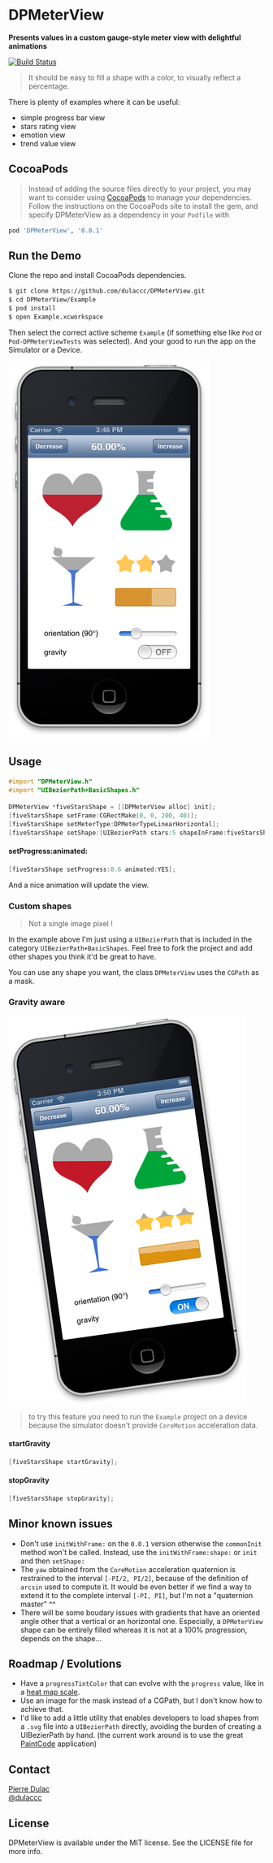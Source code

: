 # DPMeterView
**Presents values in a custom gauge-style meter view with delightful animations**

[![Build Status](https://travis-ci.org/dulaccc/DPMeterView.png?branch=master)](https://travis-ci.org/dulaccc/DPMeterView)

> It should be easy to fill a shape with a color, to visually reflect a percentage.

There is plenty of examples where it can be useful: 

* simple progress bar view
* stars rating view
* emotion view
* trend value view

## CocoaPods

> Instead of adding the source files directly to your project, you may want to consider using [CocoaPods](http://cocoapods.org/) to manage your dependencies. Follow the instructions on the CocoaPods site to install the gem, and specify DPMeterView as a dependency in your `Podfile` with

```ruby
pod 'DPMeterView', '0.0.1'
```

## Run the Demo

Clone the repo and install CocoaPods dependencies.

```sh
$ git clone https://github.com/dulaccc/DPMeterView.git
$ cd DPMeterView/Example
$ pod install
$ open Example.xcworkspace
```

Then select the correct active scheme `Example` (if something else like `Pod` or `Pod-DPMeterViewTests` was selected).
And your good to run the app on the Simulator or a Device.

![iPhone portrait](Screenshots/iphone-portrait.png)

## Usage

```objective-c
#import "DPMeterView.h"
#import "UIBezierPath+BasicShapes.h"

DPMeterView *fiveStarsShape = [[DPMeterView alloc] init];
[fiveStarsShape setFrame:CGRectMake(0, 0, 200, 40)];
[fiveStarsShape setMeterType:DPMeterTypeLinearHorizontal];
[fiveStarsShape setShape:[UIBezierPath stars:5 shapeInFrame:fiveStarsShape.bounds].CGPath];
```

#### setProgress:animated:

```objective-c
[fiveStarsShape setProgress:0.6 animated:YES];
```

And a nice animation will update the view.

### Custom shapes

> Not a single image pixel !

In the example above I'm just using a `UIBezierPath` that is included in the category `UIBezierPath+BasicShapes`. Feel free to fork the project and add other shapes you think it'd be great to have.

You can use any shape you want, the class `DPMeterView` uses the `CGPath` as a mask.

### Gravity aware

![iPhone portrait](Screenshots/iphone-with-gravity.png)

> to try this feature you need to run the `Example` project on a device because the simulator doesn't provide `CoreMotion` acceleration data.

#### startGravity

```objective-c
[fiveStarsShape startGravity];
```
#### stopGravity

```objective-c
[fiveStarsShape stopGravity];
```

## Minor known issues

* Don't use `initWithFrame:` on the `0.0.1` version otherwise the `commonInit` method won't be called. Instead, use the `initWithFrame:shape:` or `init` and then `setShape:`
* The `yaw` obtained from the `CoreMotion` acceleration quaternion is restrained to the interval `[-PI/2, PI/2]`, because of the definition of `arcsin` used to compute it. It would be even better if we find a way to extend it to the complete interval `[-PI, PI]`, but I'm not a "quaternion master" ^^ 
* There will be some boudary issues with gradients that have an oriented angle other that a vertical or an horizontal one. Especially, a `DPMeterView` shape can be entirely filled whereas it is not at a 100% progression, depends on the shape… 

## Roadmap / Evolutions
 
* Have a `progressTintColor` that can evolve with the `progress` value, like in a [heat map scale](http://www.energyvanguard.com/Portals/88935/images/home-energy-rating-hers-index-scale-resized-600.jpg).
* Use an image for the mask instead of a CGPath, but I don't know how to achieve that.
* I'd like to add a little utility that enables developers to load shapes from  a `.svg` file into a `UIBezierPath` directly, avoiding the burden of creating a UIBezierPath by hand. (the current work around is to use the great [PaintCode](http://www.paintcodeapp.com/) application)

## Contact

[Pierre Dulac](http://github.com/dulaccc)  
[@dulaccc](https://twitter.com/dulaccc)

## License
DPMeterView is available under the MIT license. See the LICENSE file for more info.
